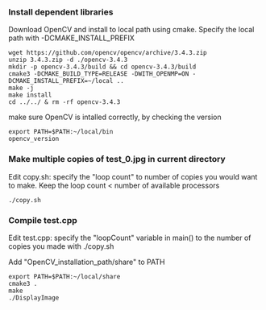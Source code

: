 ### Install dependent libraries
Download OpenCV and install to local path using cmake. Specify the local path with -DCMAKE_INSTALL_PREFIX
```
wget https://github.com/opencv/opencv/archive/3.4.3.zip
unzip 3.4.3.zip -d ./opencv-3.4.3
mkdir -p opencv-3.4.3/build && cd opencv-3.4.3/build
cmake3 -DCMAKE_BUILD_TYPE=RELEASE -DWITH_OPENMP=ON -DCMAKE_INSTALL_PREFIX=~/local ..
make -j
make install
cd ../../ & rm -rf opencv-3.4.3
```
make sure OpenCV is intalled correctly, by checking the version
```
export PATH=$PATH:~/local/bin
opencv_version
```

### Make multiple copies of test_0.jpg in current directory
Edit copy.sh: specify the "loop count" to number of copies you would want to make. Keep the loop count < number of available processors
```
./copy.sh
```

### Compile test.cpp
Edit test.cpp: specify the  "loopCount" variable in main() to the number of copies you made with ./copy.sh

Add "OpenCV_installation_path/share" to PATH
```
export PATH=$PATH:~/local/share
cmake3 .
make
./DisplayImage
```

